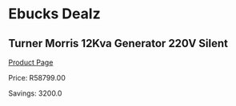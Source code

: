 
# Ebucks Dealz
## Turner Morris 12Kva Generator 220V Silent
[Product Page](https://www.ebucks.com/web/shop/productSelected.do?prodId=873435662&catId=870841698)

Price: R58799.00

Savings: 3200.0


	